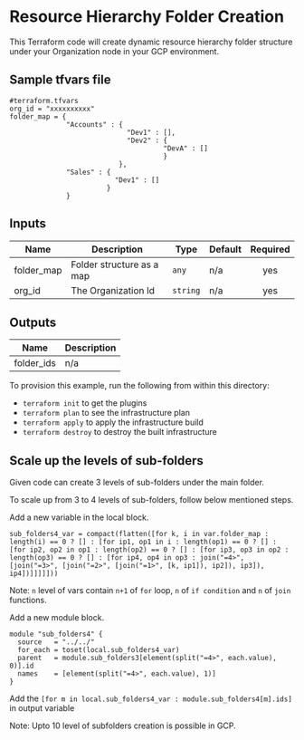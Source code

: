 # Resource Hierarchy Folder Creation

This Terraform code will create dynamic resource hierarchy folder structure under your Organization node in your GCP environment.

## Sample tfvars file

```hcl
#terraform.tfvars
org_id = "xxxxxxxxxx"
folder_map = {
              "Accounts" : {
                             "Dev1" : [],
                             "Dev2" : {
                                      "DevA" : []
                                      }
                           },
              "Sales" : {
                          "Dev1" : []
                        }
              }
```

<!-- BEGINNING OF PRE-COMMIT-TERRAFORM DOCS HOOK -->
## Inputs

| Name | Description | Type | Default | Required |
|------|-------------|------|---------|:--------:|
| folder\_map | Folder structure as a map | `any` | n/a | yes |
| org\_id | The Organization Id | `string` | n/a | yes |

## Outputs

| Name | Description |
|------|-------------|
| folder\_ids | n/a |

<!-- END OF PRE-COMMIT-TERRAFORM DOCS HOOK -->

To provision this example, run the following from within this directory:
- `terraform init` to get the plugins
- `terraform plan` to see the infrastructure plan
- `terraform apply` to apply the infrastructure build
- `terraform destroy` to destroy the built infrastructure

## Scale up the levels of sub-folders

Given code can create 3 levels of sub-folders under the main folder.

To scale up from 3 to 4 levels of sub-folders, follow below mentioned steps.

Add a new variable in the local block.

```hcl
sub_folders4_var = compact(flatten([for k, i in var.folder_map : length(i) == 0 ? [] : [for ip1, op1 in i : length(op1) == 0 ? [] : [for ip2, op2 in op1 : length(op2) == 0 ? [] : [for ip3, op3 in op2 : length(op3) == 0 ? [] : [for ip4, op4 in op3 : join("=4>", [join("=3>", [join("=2>", [join("=1>", [k, ip1]), ip2]), ip3]), ip4])]]]]]))
```

Note: `n` level of vars contain `n+1` of `for` loop, `n` of `if condition` and `n` of `join` functions.

Add a new module block.

```hcl
module "sub_folders4" {
  source   = "../../"
  for_each = toset(local.sub_folders4_var)
  parent   = module.sub_folders3[element(split("=4>", each.value), 0)].id
  names    = [element(split("=4>", each.value), 1)]
}

```

Add the `[for m in local.sub_folders4_var : module.sub_folders4[m].ids]` in output variable

Note: Upto 10 level of subfolders creation is possible in GCP.

